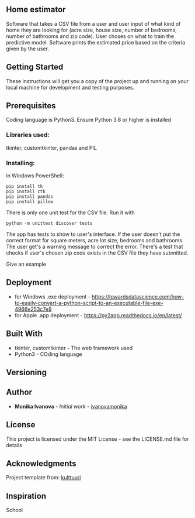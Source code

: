 ## Home estimator

Software that takes a CSV file from a user and user input of what kind of home they are looking for (acre size, house size, number of bedrooms, number of bathrooms and zip code). User choses on what to train the predictive model. Software prints the estimated price based on the criteria given by the user.

## Getting Started
These instructions will get you a copy of the project up and running on your local machine for development and testing purposes.


## Prerequisites
Coding language is Python3.
Ensure Python 3.8 or higher is installed

### Libraries used: 
tkinter, customtkinter, pandas and PIL

### Installing: 
in Windows PowerShell:

```
pip install tk
pip install ctk
pip install pandas
pip install pillow

```

There is only one unit test for the CSV file. Run it with 

```
python -m unittest discover tests
```
The app has tests to show to user's interface. If the user doesn't put the correct format for square meters, acre lot size, bedrooms and bathrooms. The user get's a warning message to correct the error. There's a test that checks if user's chosen zip code exists in the CSV file they have submitted.


Give an example
## Deployment

* for Windows .exe deployment - https://towardsdatascience.com/how-to-easily-convert-a-python-script-to-an-executable-file-exe-4966e253c7e9
* for Apple .app deployment - https://py2app.readthedocs.io/en/latest/

## Built With
* tkinter, customtkinter - The web framework used
* Python3 - COding language

## Versioning


## Author

* **Monika Ivanova** - *Initial work* - [ivanovamonika](https://github.com/ivanovamonika)

## License
This project is licensed under the MIT License - see the LICENSE.md file for details

## Acknowledgments
Project template from: 
[kulttuuri](https://github.com/kulttuuri/python_customtkinter_multipage_app_example)

## Inspiration
School
